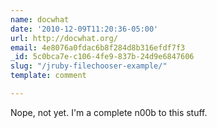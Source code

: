 ```yaml
---
name: docwhat
date: '2010-12-09T11:20:36-05:00'
url: http://docwhat.org/
email: 4e8076a0fdac6b8f284d8b316efdf7f3
_id: 5c0bca7e-c106-4fe9-837b-24d9e6847606
slug: "/jruby-filechooser-example/"
template: comment

---
```


Nope, not yet. I'm a complete n00b to this stuff.
